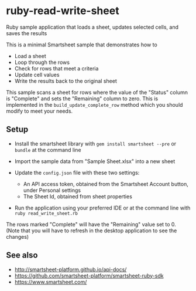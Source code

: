 # ruby-read-write-sheet
Ruby sample application that loads a sheet, updates selected cells, and saves the results

This is a minimal Smartsheet sample that demonstrates how to
* Load a sheet
* Loop through the rows
* Check for rows that meet a criteria
* Update cell values
* Write the results back to the original sheet


This sample scans a sheet for rows where the value of the "Status" column is "Complete" and sets the "Remaining" column to zero.
This is implemented in the `build_update_complete_row` method which you should modify to meet your needs.


## Setup
* Install the smartsheet library with `gem install smartsheet --pre` or `bundle` at the command line
* Import the sample data from "Sample Sheet.xlsx" into a new sheet

* Update the `config.json` file with these two settings:
    * An API access token, obtained from the Smartsheet Account button, under Personal settings
    * The Sheet Id, obtained from sheet properties 

* Run the application using your preferred IDE or at the command line with `ruby read_write_sheet.rb` 

The rows marked "Complete" will have the "Remaining" value set to 0. (Note that you will have to refresh in the desktop application to see the changes)

## See also
- http://smartsheet-platform.github.io/api-docs/
- https://github.com/smartsheet-platform/smartsheet-ruby-sdk
- https://www.smartsheet.com/